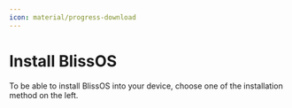 ```yaml
---
icon: material/progress-download
---
```

# Install BlissOS

To be able to install BlissOS into your device, choose one of the installation method on the left.
